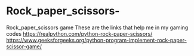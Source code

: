# Rock_paper_scissors-
Rock_paper_scissors game
These are the links that help me in my gaming codes
https://realpython.com/python-rock-paper-scissors/
https://www.geeksforgeeks.org/python-program-implement-rock-paper-scissor-game/
